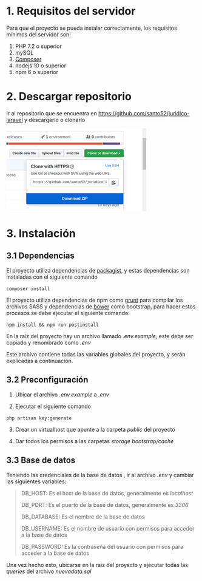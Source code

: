 
# 1. Requisitos del servidor
Para que el proyecto se pueda instalar correctamente, los requisitos mínimos del servidor son:

1. PHP 7.2 o superior
4. mySQL
5.  [Composer](https://getcomposer.org/)
6. nodejs 10 o superior
7. npm 6 o superior

# 2. Descargar repositorio

Ir al repositorio que se encuentra en https://github.com/santo52/juridico-laravel y descargarlo o clonarlo

![](https://raw.githubusercontent.com/santo52/juridico-laravel/master/public/images/clone_repository.jpg)
 
# 3. Instalación

## 3.1 Dependencias

El proyecto utiliza dependencias de [packagist](https://packagist.org/), y estas dependencias son instaladas con el siguiente comando

    composer install

El proyecto utiliza dependencias de npm como [grunt](https://gruntjs.com/) para compilar los archivos SASS y dependencias de [bower](https://bower.io/) como bootstrap, para hacer estos procesos se debe ejecutar el siguiente comando:

    npm install && npm run postinstall

En la raíz del proyecto hay un archivo llamado *.env.example*, este debe ser copiado y renombrado como *.env*

Este archivo contiene todas las variables globales del proyecto, y serán explicadas a continuación.

## 3.2 Preconfiguración

1. Ubicar el archivo *.env.example* a *.env*

2. Ejecutar el siguiente comando
```
php artisan key:generate
```
3. Crear un virtualhost que apunte a la carpeta *public* del proyecto

4. Dar todos los permisos a las carpetas *storage* *bootstrap/cache*


## 3.3 Base de datos

Teniendo las credenciales de la base de datos , ir al archivo *.env* y cambiar las siguientes variables:

> DB_HOST: Es el host de la base de datos, generalmente es *localhost*
>
> DB_PORT: Es el puerto de la base de datos, generalmente es *3306*
>
> DB_DATABASE: Es el nombre de la base de datos
>
> DB_USERNAME: Es el nombre de usuario con permisos para acceder a la base de datos
>
> DB_PASSWORD: Es la contraseña del usuario con permisos para acceder a la base de datos

Una vez hecho esto, ubicarse en la raiz del proyecto y ejecutar todas las *queries* del archivo *nuevadata.sql*
